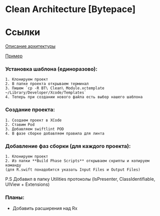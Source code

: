 # Clean Architecture [Bytepace]

# Ссылки
[Описание архитектуры](https://github.com/BytePace/Clean-Architecture-BP/blob/master/Bytepace%20Architecture.md)

[Пример](https://github.com/BytePace/Clean-Architecture-BP/tree/master/CA-Github-Example)

### Установка шаблона (единоразово):
    1. Клонируем проект
    2. В папке проекта открываем терминал
    3. Пишем `cp -R BT\ Clean\ Module.xctemplate ~/Library/Developer/Xcode/Templates`
    4. Теперь при создании нового файла есть выбор нашего шаблона

### Создание проекта:
    1. Создаем проект в XCode
    2. Ставим Pod
    3. Добавляем swiftlint POD
    4. В фазе сборке добавляем правила для линта

### Добавление фаз сборки (для каждого проекта):
    1. Клонируем проект
    2. Из папки **Build Phase Scripts** открываем скрипты и копируем команду 
    (для R.swift понадобится указать Input Files и Output Files)

P.S Добавил в папку Utilities протоколы (IsPresenter, ClassIdentifiable, UIView + Extensions) 

### Планы: 
- Добавить расширения над Rx
